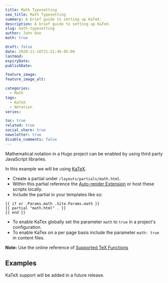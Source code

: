```yaml
---
title: Math Typesetting
seo_title: Math Typesetting
summary: A brief guide to setting up KaTeX.
description: A brief guide to setting up KaTeX.
slug: math-typesetting
author: John Doe
math: true

draft: false
date: 2020-11-16T21:21:46-05:00
lastmod: 
expiryDate: 
publishDate: 

feature_image: 
feature_image_alt: 

categories:
  - Math
tags:
  - KaTeX
  - Notation
series: 

toc: true
related: true
social_share: true
newsletter: true
disable_comments: false
---
```


Mathematical notation in a Hugo project can be enabled by using third party JavaScript libraries.

In this example we will be using [KaTeX](https://katex.org/).

- Create a partial under `/layouts/partials/math.html`.
- Within this partial reference the [Auto-render Extension](https://katex.org/docs/autorender.html) or host these scripts locally.
- Include the partial in your templates like so:  

```go-html-template
{{ if or .Params.math .Site.Params.math }}
{{ partial "math.html" . }}
{{ end }}
```

- To enable KaTex globally set the parameter `math` to `true` in a project's configuration.
- To enable KaTex on a per page basis include the parameter `math: true` in content files.

**Note:** Use the online reference of [Supported TeX Functions](https://katex.org/docs/supported.html)

<!-- {{< math.inline >}}
{{ if or .Page.Params.math .Site.Params.math }} -->
<!-- KaTeX -->
<!-- <link rel="stylesheet" href="https://cdn.jsdelivr.net/npm/katex@0.11.1/dist/katex.min.css" integrity="sha384-zB1R0rpPzHqg7Kpt0Aljp8JPLqbXI3bhnPWROx27a9N0Ll6ZP/+DiW/UqRcLbRjq" crossorigin="anonymous">
<script defer src="https://cdn.jsdelivr.net/npm/katex@0.11.1/dist/katex.min.js" integrity="sha384-y23I5Q6l+B6vatafAwxRu/0oK/79VlbSz7Q9aiSZUvyWYIYsd+qj+o24G5ZU2zJz" crossorigin="anonymous"></script>
<script defer src="https://cdn.jsdelivr.net/npm/katex@0.11.1/dist/contrib/auto-render.min.js" integrity="sha384-kWPLUVMOks5AQFrykwIup5lo0m3iMkkHrD0uJ4H5cjeGihAutqP0yW0J6dpFiVkI" crossorigin="anonymous" onload="renderMathInElement(document.body);"></script>
{{ end }}
{{</ math.inline >}} -->

## Examples

KaTeX support will be added in a future release.

<!-- {{< math.inline >}}
<p>
Inline math: \(\varphi = \dfrac{1+\sqrt5}{2}= 1.6180339887…\)
</p>
{{</ math.inline >}} -->

<!-- Block math:
$$
 \varphi = 1+\frac{1} {1+\frac{1} {1+\frac{1} {1+\cdots} } } 
$$ -->
